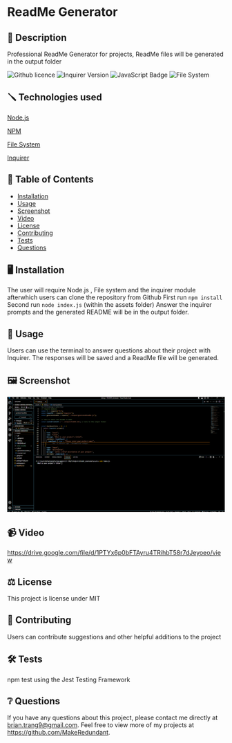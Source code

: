 # ReadMe Generator

## 📄 Description

Professional ReadMe Generator for projects, ReadMe files will be generated in the output folder

![Github licence](http://img.shields.io/badge/license-MIT-blue.svg)
![Inquirer Version](https://img.shields.io/badge/Inquirer-8.2.4-blue.svg)
![JavaScript Badge](https://img.shields.io/badge/JavaScript-100%25-yellow.svg)
![File System](https://img.shields.io/badge/File%20System-Implemented-green.svg)

## 🪛 Technologies used 
<p><a href="https://nodejs.org/">Node.js</a></p>
<p><a href="https://www.npmjs.com/">NPM</a></p>
<p><a href="https://nodejs.org/api/fs.html">File System</a></p>
<p><a href="https://www.npmjs.com/package/inquirer">Inquirer</a></p>

## 📓 Table of Contents

- [Installation](#🖥️Installation)
- [Usage](#💬usage)
- [Screenshot](#🖼️screenshot)
- [Video](#📹Video)
- [License](#⚖️license)
- [Contributing](#🤝contributing)
- [Tests](#🛠️tests)
- [Questions](#❔questions)

## 🖥️ Installation

The user will require Node.js , File system and the inquirer module afterwhich users can clone the repository from Github
First run ```npm install```
Second run ```node index.js``` (within the assets folder)
Answer the inquirer prompts and the generated README will be in the output folder.

## 💬 Usage

Users can use the terminal to answer questions about their project with Inquirer. The responses will
be saved and a ReadMe file will be generated.

## 🖼️ Screenshot

![ReadMe_Gif](./assets/gif/ReadMe%20Generator.gif)

## 📹 Video

https://drive.google.com/file/d/1PTYx6p0bFTAyru4TRihbT58r7dJeyoeo/view

## ⚖️ License 

This project is license under MIT

## 🤝 Contributing 

Users can contribute suggestions and other helpful additions to the project

## 🛠️ Tests

npm test using the Jest Testing Framework

## ❔ Questions

If you have any questions about this project, please contact me directly at brian.trang9@gmail.com. Feel free to view more of my projects at https://github.com/MakeRedundant.
